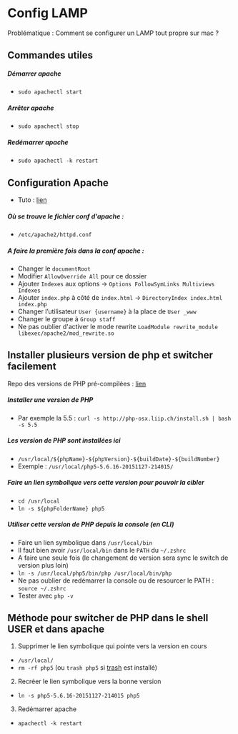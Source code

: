 # Config LAMP

Problématique : Comment se configurer un LAMP tout propre sur mac ?


## Commandes utiles

##### Démarrer apache
- `sudo apachectl start`

##### Arrêter apache
- `sudo apachectl stop`

##### Redémarrer apache
- `sudo apachectl -k restart`



## Configuration Apache

- Tuto : [lien](http://getgrav.org/blog/mac-os-x-apache-setup-multiple-php-versions)

##### Où se trouve le fichier conf d'apache :
- `/etc/apache2/httpd.conf`

##### A faire la première fois dans la conf apache :
- Changer le `documentRoot`
- Modifier `AllowOverride All` pour ce dossier
- Ajouter `Indexes` aux options -> `Options FollowSymLinks Multiviews Indexes`
- Ajouter `index.php` à côté de `index.html` -> `DirectoryIndex index.html index.php`
- Changer l’utilisateur `User {username}` à la place de `User _www`
- Changer le groupe à `Group staff`
- Ne pas oublier d'activer le mode rewrite `LoadModule rewrite_module libexec/apache2/mod_rewrite.so`


## Installer plusieurs version de php et switcher facilement

Repo des versions de PHP pré-compilées : [lien](http://php-osx.liip.ch/)

##### Installer une version de PHP
- Par exemple la 5.5 : `curl -s http://php-osx.liip.ch/install.sh | bash -s 5.5`

##### Les version de PHP sont installées ici 
- `/usr/local/${phpName}-${phpVersion}-${buildDate}-${buildNumber}`
- Exemple : `/usr/local/php5-5.6.16-20151127-214015/`

##### Faire un lien symbolique vers cette version pour pouvoir la cibler
- `cd /usr/local`
- `ln -s ${phpFolderName} php5`

##### Utiliser cette version de PHP depuis la console (en CLI)
- Faire un lien symbolique dans `/usr/local/bin`
- Il faut bien avoir `/usr/local/bin` dans le `PATH` du `~/.zshrc`
- A faire une seule fois (le changement de version sera sync le switch de version plus loin)
- `ln -s /usr/local/php5/bin/php /usr/local/bin/php`
- Ne pas oublier de redémarrer la console ou de resourcer le PATH : `source ~/.zshrc`
- Tester avec `php -v`



## Méthode pour switcher de PHP dans le shell USER et dans apache

1. Supprimer le lien symbolique qui pointe vers la version en cours
- `/usr/local/`
- `rm -rf php5` (ou `trash php5` si [trash](http://hasseg.org/trash/) est installé)

2. Recréer le lien symbolique vers la bonne version
- `ln -s php5-5.6.16-20151127-214015 php5`

3. Redémarrer apache
- `apachectl -k restart`

